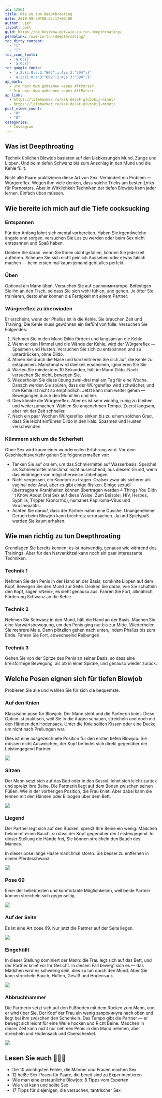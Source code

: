 ```yaml
---
id: 12561
title: Wie zu tun Deepthroating
date: 2019-09-30T08:53:17+00:00
author: user
layout: post
guid: https://de.bestwow.net/wie-zu-tun-deepthroating/
permalink: /wie-zu-tun-deepthroating/
tdc_dirty_content:
  - "1"
  - "1"
tdc_icon_fonts:
  - 'a:0:{}'
  - 'a:0:{}'
tdc_google_fonts:
  - 'a:2:{i:0;s:3:"662";i:4;s:3:"394";}'
  - 'a:2:{i:0;s:3:"662";i:4;s:3:"394";}'
ap_mark:
  - Это пост был добавлен через AftParser
  - Это пост был добавлен через AftParser
ap_link:
  - https://lifehacker.ru/kak-delat-glubokij-minet/
  - https://lifehacker.ru/kak-delat-glubokij-minet/
post_views_count:
  - "8"
  - "8"
categories:
  - Instagram
---
```

## Was ist Deepthroating

Technik üblichen Blowjob basieren auf den Liebkosungen Mund, Zunge und Lippen. Und beim tiefen Schwanz bis zum Anschlag in den Mund und die Kehle füllt.

Nicht alle Paare praktizieren diese Art von Sex. Verhindert ein Problem — Würgereflex. Wegen ihm viele denken, dass solche Tricks am besten Links für Pornostars. Aber in Wirklichkeit Techniken der tiefen Blowjob kann jeder lernen. Einfach üben müssen.

## Wie bereite ich mich auf die Tiefe cocksucking

### Entspannen

Für den Anfang lohnt sich mental vorbereiten. Haben Sie irgendwelche ängste und sorgen, versuchen Sie Los zu werden oder beim Sex nicht entspannen und Spaß haben.

Denken Sie daran: wenn Sie Ihnen nicht gefallen, können Sie jederzeit aufhören. Scheuen Sie sich nicht peinlich Aussehen oder etwas falsch machen — beim ersten mal kaum jemand geht alles perfekt.

### Üben

Optional ein Mann üben. Versuchen Sie auf фаллоимитаторе. Befestigen Sie ihn an den Tisch, so dass Sie sich wohl fühlen, und gehen. Je öfter Sie trainieren, desto eher können die Fertigkeit mit einem Partner.

### Würgereflex zu überwinden

Er erscheint, wenn der Phallus ist in die Kehle. Sie brauchen Zeit und Training. Die Kehle muss gewöhnen ein Gefühl von fülle. Versuchen Sie Folgendes:

  1. Nehmen Sie in den Mund Dildo fördern und langsam an die Kehle.
  2. Wenn er den Himmel und die Wände der Kehle, wird der Würgereflex — Spasmen und Husten. Versuchen Sie sich zu entspannen und zu unterdrücken, ohne Dildo.
  3. Atmen Sie durch die Nase und konzentrieren Sie sich auf, die Kehle zu entspannen. Manchmal wird übelkeit erscheinen, ignorieren Sie Sie.
  4. Warten Sie mindestens 10 Sekunden, hält im Mund Dildo. Noch versuchen Sie nicht, bewegen Sie.
  5. Wiederholen Sie diese übung zwei-drei mal am Tag für eine Woche. Danach werden Sie spüren, dass der Würgereflex wird schwächer, und Ihre Kehle ist nicht so empfindlich. Jetzt kann man weiter gehen — Bewegungen durch den Mund hin und her.
  6. Dies könnte die Würgereflex. Aber es ist sehr wichtig, ruhig zu bleiben und weiterzumachen. Wählen Sie angenehmen Tempo. Zuerst langsam, aber mit der Zeit schneller.
  7. Nach ein paar Wochen Würgereflex sinken bis zu einem solchen Grad, dass Sie leicht einführen Dildo in den Hals. Spasmen und Husten verschwinden.

### Kümmern sich um die Sicherheit

Ohne Sex wird kaum einer wundervollen Erfahrung wird. Vor dem Geschlechtsverkehr gehen Sie folgendermaßen vor:

  * Tanken Sie auf oralem, um das Schmiermittel auf Wasserbasis. Speichel als Schmiermittel manchmal nicht ausreichend, aus diesem Grund, wenn das eindringen von möglicherweise Unbehagen.
  * Nicht vergessen, ein Kondom zu tragen. Oralsex zwar als sicherer als vaginal oder Anal, aber es gibt einige Risiken. Einige sexuell übertragbare Krankheiten können übertragen werden <span><span> 4 Things You Didn &#8216; t Know About Oral Sex </span> </span> auf diese Weise. Zum Beispiel, HIV, Herpes, Syphilis, Tripper (Gonorrhö), humanes Papilloma-Virus und Virushepatitis.
  * Achten Sie darauf, dass der Partner nahm eine Dusche. Unangenehmer Geruch beim Blowjob kann brechreiz verursachen. Ja und Spielspaß werden Sie kaum erhalten.

## Wie man richtig zu tun Deepthroating

Grundlagen Sie bereits kennen: es ist notwendig, genauso wie während des Trainings. Aber für den Nervenkitzel kann noch ein paar interessante Techniken.

### Technik 1

Nehmen Sie den Penis in der Hand an der Basis, somknite Lippen auf dem Kopf. Bewegen Sie den Mund zur Seite. Denken Sie daran, wie Sie schütteln den Kopf, sagen «Nein», es sieht genauso aus. Fahren Sie Fort, allmählich Förderung Schwanz an die Kehle.

### Technik 2

Nehmen Sie Schwanz in den Mund, hält die Hand an der Basis. Machen Sie eine Vorwärtsbewegung, um den Penis ging nur bis zur Mitte. Wiederholen Sie mehrere Male. Dann plötzlich gehen nach unten, indem Phallus bis zum Ende. Fahren Sie Fort, abwechselnd Reibungen.

### Technik 3

Gehen Sie von der Spitze des Penis an seiner Basis, so dass eine kreisförmige Bewegung, als ob in einer Spirale, und genauso wieder zurück.

## Welche Posen eignen sich für tiefen Blowjob

Probieren Sie alle und wählen Sie für sich die bequemste.

### Auf den Knien

Klassische pose für Blowjob. Der Mann steht und die Partnerin kniet. Diese Option ist praktisch, weil Sie in die Augen schauen, streicheln und noch mit den Händen den Hodensack. Unter die Knie sollten Kissen oder eine Decke, um nicht nach Prellungen war.

Dies ist eine ausgezeichnete Position für den ersten tiefen Blowjob: Sie müssen nicht Ausweichen, der Kopf befindet sich direkt gegenüber der Leistengegend Partner.

![](https://de.bestwow.net/wp-content/uploads/2019/09/kak-delat-glubokiy-minet-1.jpg) 

### Sitzen

Der Mann setzt sich auf das Bett oder in den Sessel, lehnt sich leicht zurück und spreizt Ihre Beine. Die Partnerin liegt auf dem Boden zwischen seinen Füßen. Wie in der vorherigen Position, die Frau kniet. Aber dabei kann die lehnen mit den Händen oder Ellbogen über dem Bett.

![](https://de.bestwow.net/wp-content/uploads/2019/09/kak-delat-glubokiy-minet-2.jpg) 

### Liegend

Der Partner legt sich auf den Rücken, spreizt Ihre Beine ein wenig. Mädchen bekommt einen Bauch, so dass der Kopf gegenüber der Leistengegend. In dieser Stellung die Hände frei, Sie können streicheln den Bauch des Mannes.

In dieser pose lange Haare manchmal stören. Sie besser zu entfernen in einem Pferdeschwanz.

![](https://de.bestwow.net/wp-content/uploads/2019/09/kak-delat-glubokiy-minet-3.jpg) 

### Pose 69

Einer der beliebtesten und komfortable Möglichkeiten, weil beide Partner können streicheln sich gegenseitig.

![](https://de.bestwow.net/wp-content/uploads/2019/09/kak-delat-glubokiy-minet-4.jpg) 

### Auf der Seite

Es ist eine Art pose 69. Nur jetzt die Partner auf der Seite liegen.

![](https://de.bestwow.net/wp-content/uploads/2019/09/kak-delat-glubokiy-minet-5.jpg) 

### Eingehüllt

In dieser Stellung dominiert der Mann: die Frau legt sich auf das Bett, und der Partner kniet vor Ihr Gesicht. In diesem Fall bewegt sich es — das Mädchen wird es schwierig sein, dies zu tun durch den Mund. Aber Sie kann streicheln Bauch, Hüften, Gesäß und Hodensack.

![](https://de.bestwow.net/wp-content/uploads/2019/09/kak-delat-glubokiy-minet-6.jpg) 

### Abbruchhammer

Die Partnerin setzt sich auf den Fußboden mit dem Rücken zum Mann, und er wird über Sie. Der Kopf der Frau ein wenig запрокинута nach oben und liegt bei ihm zwischen den Schenkeln. Das Tempo gibt die Partner — er bewegt sich leicht für eine Weile hocken und Richt Beine. Mädchen in dieser Zeit kann nicht nur nehmen Penis in den Mund nehmen, aber streicheln und Hodensack und Oberschenkel.

![](https://de.bestwow.net/wp-content/uploads/2019/09/kak-delat-glubokiy-minet-7.jpg) 

<div>
  <h2 class="read-also__title">
    <span>Lesen Sie auch</span> <span>🍌😍🍓 </span>
  </h2>
  
  <ul class="read-also__list">
    <li>
      Die 10 wichtigsten Fehler, die Männer und Frauen machen Sex
    </li>
    <li>
      12 heiße Sex-Posen für Paare, die bereit sind zu Experimentieren
    </li>
    <li>
      Wie man eine erstaunliche Blowjob: 8 Tipps vom Experten
    </li>
    <li>
      Wie viel kann und sollte Sex
    </li>
    <li>
      17 Tipps für diejenigen, die versuchen, tantrischer Sex
    </li>
  </ul>
</div>